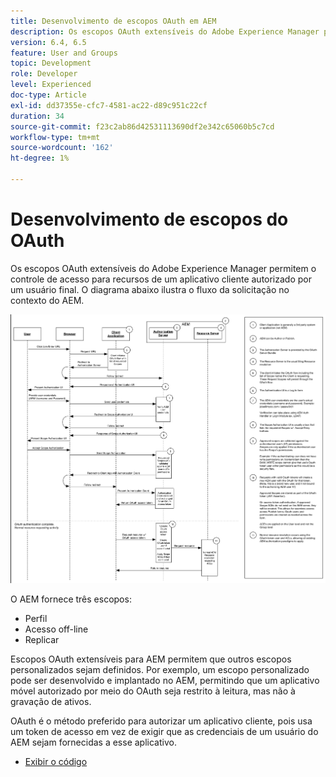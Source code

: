 ```yaml
---
title: Desenvolvimento de escopos OAuth em AEM
description: Os escopos OAuth extensíveis do Adobe Experience Manager permitem o controle de acesso para recursos de um aplicativo cliente autorizado por um usuário final. O diagrama abaixo ilustra o fluxo da solicitação no contexto do AEM.
version: 6.4, 6.5
feature: User and Groups
topic: Development
role: Developer
level: Experienced
doc-type: Article
exl-id: dd37355e-cfc7-4581-ac22-d89c951c22cf
duration: 34
source-git-commit: f23c2ab86d42531113690df2e342c65060b5c7cd
workflow-type: tm+mt
source-wordcount: '162'
ht-degree: 1%

---
```


# Desenvolvimento de escopos do OAuth

Os escopos OAuth extensíveis do Adobe Experience Manager permitem o controle de acesso para recursos de um aplicativo cliente autorizado por um usuário final. O diagrama abaixo ilustra o fluxo da solicitação no contexto do AEM.

![Fluxo De Escopos Do Oauth](./assets/oauth-code-sample-develop/oauth-scopes-flow.png)

O AEM fornece três escopos:

* Perfil
* Acesso off-line
* Replicar

Escopos OAuth extensíveis para AEM permitem que outros escopos personalizados sejam definidos. Por exemplo, um escopo personalizado pode ser desenvolvido e implantado no AEM, permitindo que um aplicativo móvel autorizado por meio do OAuth seja restrito à leitura, mas não à gravação de ativos.

OAuth é o método preferido para autorizar um aplicativo cliente, pois usa um token de acesso em vez de exigir que as credenciais de um usuário do AEM sejam fornecidas a esse aplicativo.

* [Exibir o código](https://github.com/Adobe-Consulting-Services/acs-aem-samples/blob/legacy/bundle/src/main/java/com/adobe/acs/samples/authentication/oauth/impl/SampleScopeWithPrivileges.java)
